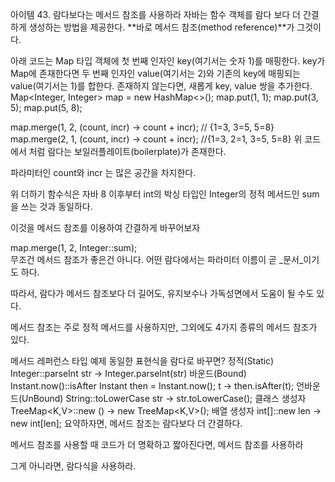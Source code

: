 아이템 43. 람다보다는 메서드 참조를 사용하라
자바는 함수 객체를 람다 보다 더 간결하게 생성하는 방법을 제공한다. **바로 메서드 참조(method reference)**가 그것이다.

아래 코드는 Map 타입 객체에 첫 번째 인자인 key(여기서는 숫자 1)를 매핑한다.
key가 Map에 존재한다면 두 번째 인자인 value(여기서는 2)와 기존의 key에 매핑되는 value(여기서는 1)를 합한다.
존재하지 않는다면, 새롭게 key, value 쌍을 추가한다.
Map<Integer, Integer> map = new HashMap<>();
map.put(1, 1);
map.put(3, 5);
map.put(5, 8);

map.merge(1, 2, (count, incr) -> count + incr); // {1=3, 3=5, 5=8}
map.merge(2, 1, (count, incr) -> count + incr); //{1=3, 2=1, 3=5, 5=8}
위 코드에서 처럼 람다는 보일러플레이트(boilerplate)가 존재한다.

파라미터인 count와 incr 는 많은 공간을 차지한다.

위 더하기 함수식은 자바 8 이후부터 int의 박싱 타입인 Integer의 정적 메서드인 sum을 쓰는 것과 동일하다.

이것을 메서드 참조를 이용하여 간결하게 바꾸어보자

map.merge(1, 2, Integer::sum);		
무조건 메서드 참조가 좋은건 아니다. 어떤 람다에서는 파라미터 이름이 곧 _문서_이기도 하다.

따라서, 람다가 메서드 참조보다 더 길어도, 유지보수나 가독성면에서 도움이 될 수도 있다.

메서드 참조는 주로 정적 메서드를 사용하지만, 그외에도 4가지 종류의 메서드 참조가 있다.

메서드 레퍼런스 타입	예제	동일한 표현식을 람다로 바꾸면?
정적(Static)	Integer::parseInt	str -> Integer.parseInt(str)
바운드(Bound)	Instant.now()::isAfter	Instant then = Instant.now(); t -> then.isAfter(t);
언바운드(UnBound)	String::toLowerCase	str -> str.toLowerCase();
클래스 생성자	TreeMap<K,V>::new	() -> new TreeMap<K,V>();
배열 생성자	int[]::new	len -> new int[len];
요약하자면, 메서드 참조는 람다보다 더 간결하다.

메서드 참조를 사용할 때 코드가 더 명확하고 짧아진다면, 메서드 참조를 사용하라

그게 아니라면, 람다식을 사용하라.

